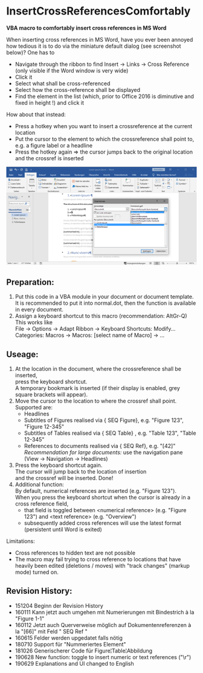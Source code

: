 # InsertCrossReferencesComfortably
**VBA macro to comfortably insert cross references in MS Word**  

When inserting cross references in MS Word, have you ever been annoyed how tedious it is to do via the miniature default dialog (see screenshot below)? One has to  
- Navigate through the ribbon to find Insert -> Links -> Cross Reference (only visible if the Word window is very wide) 
- Click it
- Select what shall be cross-referenced
- Select how the cross-reference shall be displayed
- Find the element in the list (which, prior to Office 2016 is diminutive and fixed in height !) and click it

How about that instead:
- Press a hotkey when you want to insert a crossreference at the current location
- Put the cursor to the element to which the crossreference shall point to, e.g. a figure label or a headline
- Press the hotkey again => the cursor jumps back to the original location and the crossref is inserted

  
![kdkdk](https://github.com/Traveler4/InsertCrossReferencesComfortably/blob/master/Zwischenablage01.png)

  
## Preparation:  
1) Put this code in a VBA module in your document or document template.   
   It is recommended to put it into normal.dot, then the function is available in every document.  
2) Assign a keyboard shortcut to this macro (recommendation: AltGr-Q)  
   This works like  
    File -> Options -> Adapt Ribbon -> Keyboard Shortcuts: Modify...   
    Categories: Macros -> Macros: [select name of Macro] -> ...  
## Useage:  
1) At the location in the document, where the crossreference shall be inserted,  
   press the keyboard shortcut.  
   A temporary bookmark is inserted (if their display is enabled, grey square brackets will appear).  
2) Move the cursor to the location to where the crossref shall point.  
   Supported are:  
   * Headlines  
   * Subtitles of Figures realised via { SEQ Figure}, e.g. "Figure 123", "Figure 12-345"  
   * Subtitles of Tables  realised via { SEQ Table} , e.g. "Table 123", "Table 12-345"  
   * References to documents realised via { SEQ Ref}, e.g. "[42]"  
   _Recommendation for large documents:_ use the navigation pane (View -> Navigation -> Headlines)   
3) Press the keyboard shortcut again.  
   The cursor will jump back to the location of insertion   
   and the crossref will be inserted. Done!  
4) Additional function:  
   By default, numerical references are inserted (e.g. "Figure 123").   
   When you press the keyboard shortcut when the cursor is already in a cross reference field,  
   - that field is toggled between \<numerical reference> (e.g. "Figure 123") and \<text reference> (e.g. "Overview")  
   - subsequently added cross references will use the latest format (persistent until Word is exited)  
  
Limitations:
  * Cross references to hidden text are not possible  
  * The macro may fail trying to cross reference to locations that have heavily been edited (deletions / moves) with "track changes" (markup mode) turned on.   

## Revision History:  
* 151204 Beginn der Revision History  
* 160111 Kann jetzt auch umgehen mit Numerierungen mit Bindestrich à la "Figure 1-1"  
* 160112 Jetzt auch Querverweise möglich auf Dokumentenreferenzen à la "[66]" mit Feld " SEQ Ref "  
* 160615 Felder werden upgedatet falls nötig  
* 180710 Support für "Nummeriertes Element"  
* 181026 Generischerer Code für Figure¦Table¦Abbildung  
* 190628 New function: toggle to insert numeric or text references ("\r")  
* 190629 Explanations and UI changed to English  
